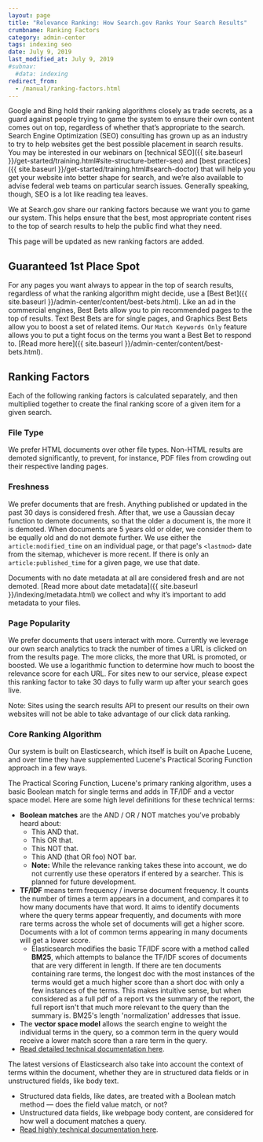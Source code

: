 ```yaml
---
layout: page
title: "Relevance Ranking: How Search.gov Ranks Your Search Results"
crumbname: Ranking Factors
category: admin-center
tags: indexing seo
date: July 9, 2019
last_modified_at: July 9, 2019
#subnav:
  #data: indexing
redirect_from: 
  - /manual/ranking-factors.html
---
```


Google and Bing hold their ranking algorithms closely as trade secrets, as a guard against people trying to game the system to ensure their own content comes out on top, regardless of whether that’s appropriate to the search. Search Engine Optimization (SEO) consulting has grown up as an industry to try to help websites get the best possible placement in search results.  You may be interested in our webinars on [technical SEO]({{ site.baseurl }}/get-started/training.html#site-structure-better-seo) and [best practices]({{ site.baseurl }}/get-started/training.html#search-doctor) that will help you get your website into better shape for search, and we’re also available to advise federal web teams on particular search issues. Generally speaking, though, SEO is a lot like reading tea leaves.

We at Search.gov share our ranking factors because we want you to game our system. This helps ensure that the best, most appropriate content rises to the top of search results to help the public find what they need. 

This page will be updated as new ranking factors are added.

## Guaranteed 1st Place Spot

For any pages you want always to appear in the top of search results, regardless of what the ranking algorithm might decide, use a [Best Bet]({{ site.baseurl }}/admin-center/content/best-bets.html). Like an ad in the commercial engines, Best Bets allow you to pin recommended pages to the top of results. Text Best Bets are for single pages, and Graphics Best Bets allow you to boost a set of related items. Our `Match Keywords Only` feature allows you to put a tight focus on the terms you want a Best Bet to respond to. [Read more here]({{ site.baseurl }}/admin-center/content/best-bets.html).

## Ranking Factors

Each of the following ranking factors is calculated separately, and then multiplied together to create the final ranking score of a given item for a given search.

### File Type

We prefer HTML documents over other file types. Non-HTML results are demoted significantly, to prevent, for instance, PDF files from crowding out their respective landing pages.

### Freshness

We prefer documents that are fresh. Anything published or updated in the past 30 days is considered fresh. After that, we use a Gaussian decay function to demote documents, so that the older a document is, the more it is demoted. When documents are 5 years old or older, we consider them to be equally old and do not demote further. We use either the `article:modified_time` on an individual page, or that page's `<lastmod>` date from the sitemap, whichever is more recent. If there is only an `article:published_time` for a given page, we use that date.

Documents with no date metadata at all are considered fresh and are not demoted. [Read more about date metadata]({{ site.baseurl }}/indexing/metadata.html) we collect and why it’s important to add metadata to your files.

### Page Popularity

We prefer documents that users interact with more. Currently we leverage our own search analytics to track the number of times a URL is clicked on from the results page. The more clicks, the more that URL is promoted, or boosted. We use a logarithmic function to determine how much to boost the relevance score for each URL. For sites new to our service, please expect this ranking factor to take 30 days to fully warm up after your search goes live.

Note: Sites using the search results API to present our results on their own websites will not be able to take advantage of our click data ranking.

### Core Ranking Algorithm

Our system is built on Elasticsearch, which itself is built on Apache Lucene, and over time they have supplemented Lucene's Practical Scoring Function approach in a few ways. 

The Practical Scoring Function, Lucene's primary ranking algorithm, uses a basic Boolean match for single terms and adds in TF/IDF and a vector space model. Here are some high level definitions for these technical terms:

* **Boolean matches** are the AND / OR / NOT matches you’ve probably heard about:
  * This AND that.
  * This OR that.
  * This NOT that.
  * This AND (that OR foo) NOT bar.
  * **Note:** While the relevance ranking takes these into account, we do not currently use these operators if entered by a searcher. This is planned for future development.
* **TF/IDF** means term frequency / inverse document frequency. It counts the number of times a term appears in a document, and compares it to how many documents have that word. It aims to identify documents where the query terms appear frequently, and documents with more rare terms across the whole set of documents will get a higher score. Documents with a lot of common terms appearing in many documents will get a lower score.
  * Elasticsearch modifies the basic TF/IDF score with a method called **BM25**, which attempts to balance the TF/IDF scores of documents that are very different in length. If there are ten documents containing rare terms, the longest doc with the most instances of the terms would get a much higher score than a short doc with only a few instances of the terms. This makes intuitive sense, but when considered as a full pdf of a report vs the summary of the report, the full report isn't that much more relevant to the query than the summary is. BM25's length 'normalization' addresses that issue.
* The **vector space model** allows the search engine to weight the individual terms in the query, so a common term in the query would receive a lower match score than a rare term in the query.
* [Read detailed technical documentation here](https://www.elastic.co/guide/en/elasticsearch/guide/master/practical-scoring-function.html).

The latest versions of Elasticsearch also take into account the context of terms within the document, whether they are in structured data fields or in unstructured fields, like body text. 

* Structured data fields, like dates, are treated with a Boolean match method &mdash; does the field value match, or not?
* Unstructured data fields, like webpage body content, are considered for how well a document matches a query.
* [Read highly technical documentation here](https://www.elastic.co/guide/en/elasticsearch/reference/current/query-dsl.html).
